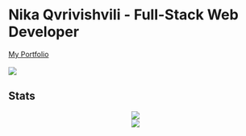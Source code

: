<div>
    <h1>Nika Qvrivishvili - Full-Stack Web Developer</h1> 
    <a href="https://www.nikaa.online/en/">My Portfolio</a>
    <br/>
     <br/>
    <img src="https://komarev.com/ghpvc/?username=etherbits&style=flat-square&color=70a5fd" />
    <h2>Stats</h2>
    <div align="center">
            <a href="https://git.io/streak-stats"><img src="https://streak-stats.demolab.com?user=etherbits&theme=dracula"/></a>
        <div><img src="https://github-readme-stats.vercel.app/api/top-langs/?username=etherbits&theme=dracula&layout=normal&langs_count=3&hide=shell,css,scss,html,php&card_width=495"/></div> 
</div>

